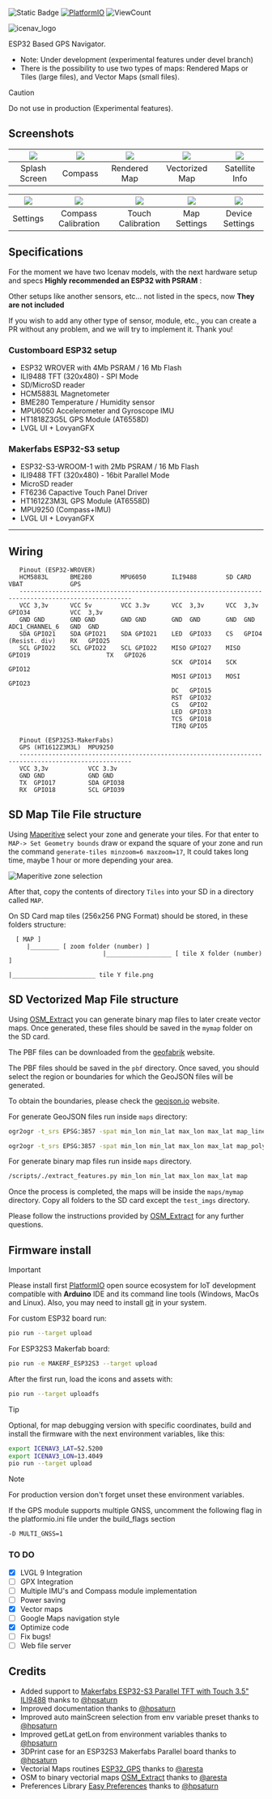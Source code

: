 ![Static Badge](https://img.shields.io/badge/PlatformIO-PlatformIO?logo=platformio&labelColor=auto&color=white)
[![PlatformIO](https://github.com/jgauchia/IceNav-v3/workflows/PlatformIO/badge.svg)](https://github.com/jgauchia/IceNav-v3/actions/) ![ViewCount](https://views.whatilearened.today/views/github/jgauchia/IceNav-v3.svg)

![icenav_logo](images/icenav_logo.png)

ESP32 Based GPS Navigator.
* Note: Under development (experimental features under devel branch)
* There is the possibility to use two types of maps: Rendered Maps or Tiles (large files), and Vector Maps (small files).

> [!CAUTION]
> Do not use in production (Experimental features).

## Screenshots
|<img src="images/dev/splash.jpg">|<img src="images/dev/compass.jpg">|<img src="images/dev/rendermap.jpg">|<img src="images/dev/vectormap.jpg">|<img src="images/dev/satinfo.jpg">|
|:-:|:-:|:-:|:-:|:-:|
| Splash Screen | Compass | Rendered Map | Vectorized Map | Satellite Info |

|<img src="images/dev/settings.jpg">|<img src="images/dev/compasscal.jpg">|<img src="images/dev/touchcal.jpg">|<img src="images/dev/mapsettings.jpg">|<img src="images/dev/devicesettings.jpg">|
|:-:|:-:|:-:|:-:|:-:|
| Settings | Compass Calibration | Touch Calibration | Map Settings | Device Settings |

## Specifications

For the moment we have two Icenav models, with the next hardware setup and specs **Highly recommended an ESP32 with PSRAM** :

Other setups like another sensors, etc... not listed in the specs,  now **They are not included**

If you wish to add any other type of sensor, module, etc., you can create a PR without any problem, and we will try to implement it. Thank you!

### Customboard ESP32 setup

* ESP32 WROVER with 4Mb PSRAM / 16 Mb Flash
* ILI9488 TFT (320x480) - SPI Mode
* SD/MicroSD reader
* HCM5883L Magnetometer
* BME280   Temperature / Humidity sensor
* MPU6050  Accelerometer and Gyroscope IMU
* HT1818Z3G5L GPS Module (AT6558D)
* LVGL UI + LovyanGFX

### Makerfabs ESP32-S3 setup

* ESP32-S3-WROOM-1 with 2Mb PSRAM / 16 Mb Flash
* ILI9488 TFT (320x480) - 16bit Parallel Mode
* MicroSD reader
* FT6236 Capactive Touch Panel Driver
* HT1612Z3M3L GPS Module (AT6558D)
* MPU9250 (Compass+IMU)
* LVGL UI + LovyanGFX

---

## Wiring

       Pinout (ESP32-WROVER)
       HCM5883L      BME280        MPU6050       ILI9488        SD CARD        VBAT             GPS
       -----------------------------------------------------------------------------------------------------
       VCC 3,3v      VCC 5v        VCC 3.3v      VCC  3,3v      VCC  3,3v      GPIO34           VCC  3,3v
       GND GND       GND GND       GND GND       GND  GND       GND  GND       ADC1_CHANNEL_6   GND  GND
       SDA GPIO21    SDA GPIO21    SDA GPIO21    LED  GPIO33    CS   GPIO4     (Resist. div)    RX   GPIO25
       SCL GPIO22    SCL GPIO22    SCL GPIO22    MISO GPIO27    MISO GPIO19                     TX   GPIO26
                                                 SCK  GPIO14    SCK  GPIO12
                                                 MOSI GPIO13    MOSI GPIO23
                                                 DC   GPIO15
                                                 RST  GPIO32
                                                 CS   GPIO2
                                                 LED  GPIO33
                                                 TCS  GPIO18
                                                 TIRQ GPIO5

       Pinout (ESP32S3-MakerFabs)
       GPS (HT1612Z3M3L)  MPU9250
       -----------------------------------------------------------------------------------------------------
       VCC 3,3v           VCC 3.3v
       GND GND            GND GND
       TX  GPIO17         SDA GPIO38
       RX  GPIO18         SCL GPIO39

## SD Map Tile File structure

Using [Maperitive](http://maperitive.net/) select your zone and generate your tiles. For that enter to `MAP-> Set Geometry bounds` draw or expand the square of your zone and run the command `generate-tiles minzoom=6 maxzoom=17`, It could takes long time, maybe 1 hour or more depending your area.

![Maperitive zone selection](images/maperitive_zone_selection.jpg)

After that, copy the contents of directory `Tiles` into your SD in a directory called `MAP`.

On SD Card map tiles (256x256 PNG Format) should be stored, in these folders structure:

      [ MAP ]
         |________ [ zoom folder (number) ]
                              |__________________ [ tile X folder (number) ]
                                                             |_______________________ tile Y file.png

## SD Vectorized Map File structure          

Using [OSM_Extract](https://github.com/aresta/OSM_Extract) you can generate binary map files to later create vector maps. Once generated, these files should be saved in the `mymap` folder on the SD card.

The PBF files can be downloaded from the [geofabrik](https://download.geofabrik.de/) website.

The PBF files should be saved in the `pbf` directory. Once saved, you should select the region or boundaries for which the GeoJSON files will be generated.

To obtain the boundaries, please check the [geojson.io](http://geojson.io) website.

For generate GeoJSON files run inside `maps` directory:

```bash
ogr2ogr -t_srs EPSG:3857 -spat min_lon min_lat max_lon max_lat map_lines.geojson /pbf/downloaded.pbf lines

ogr2ogr -t_srs EPSG:3857 -spat min_lon min_lat max_lon max_lat map_polygons.geojson /pbf/downloaded.pbf multipolygons
```

For generate binary map files run inside `maps` directory.
```bash
/scripts/./extract_features.py min_lon min_lat max_lon max_lat map
```
Once the process is completed, the maps will be inside the `maps/mymap` directory. Copy all folders to the SD card except the `test_imgs` directory.

Please follow the instructions provided by [OSM_Extract](https://github.com/aresta/OSM_Extract) for any further questions.

## Firmware install


> [!IMPORTANT]
>Please install first [PlatformIO](http://platformio.org/) open source ecosystem for IoT development compatible with **Arduino** IDE and its command line tools (Windows, MacOs and Linux). Also, you may need to install [git](http://git-scm.com/) in your system.
> 
>For custom ESP32 board run:
> 
>```bash
>pio run --target upload
>```
>
>For ESP32S3 Makerfab board:
> 
>```bash
>pio run -e MAKERF_ESP32S3 --target upload
>```
>
> After the first run, load the icons and assets with:
> 
> ```bash
> pio run --target uploadfs
> ```


> [!TIP]
> Optional, for map debugging version with specific coordinates, build and install the firmware with the next environment variables, like this:
> 
> ```bash
> export ICENAV3_LAT=52.5200
> export ICENAV3_LON=13.4049
> pio run --target upload
> ```


> [!NOTE]
> For production version don't forget unset these environment variables.  

If the GPS module supports multiple GNSS, uncomment the following flag in the platformio.ini file under the build_flags section

```bash
-D MULTI_GNSS=1
```

### TO DO

- [X] LVGL 9 Integration
- [ ] GPX Integration
- [ ] Multiple IMU's and Compass module implementation
- [ ] Power saving
- [X] Vector maps
- [ ] Google Maps navigation style
- [x] Optimize code
- [ ] Fix bugs!
- [ ] Web file server
      
## Credits

* Added support to [Makerfabs ESP32-S3 Parallel TFT with Touch 3.5" ILI9488](https://www.makerfabs.com/esp32-s3-parallel-tft-with-touch-ili9488.html) thanks to [@hpsaturn](https://github.com/hpsaturn)
* Improved documentation thanks to [@hpsaturn](https://github.com/hpsaturn)
* Improved auto mainScreen selection from env variable preset thanks to [@hpsaturn](https://github.com/hpsaturn)
* Improved getLat getLon from environment variables thanks to [@hpsaturn](https://github.com/hpsaturn)
* 3DPrint case for an ESP32S3 Makerfabs Parallel board thanks to [@hpsaturn](https://github.com/hpsaturn)
* Vectorial Maps routines [ESP32_GPS](https://github.com/aresta/ESP32_GPS) thanks to [@aresta](https://github.com/aresta)
* OSM to binary vectorial maps [OSM_Extract](https://github.com/aresta/OSM_Extract) thanks to [@aresta](https://github.com/aresta)
* Preferences Library [Easy Preferences](https://github.com/hpsaturn/easy-preferences) thanks to [@hpsaturn](https://github.com/hpsaturn)
